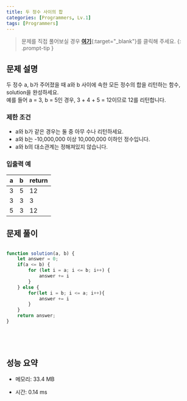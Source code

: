 ```yaml
---
title: 두 정수 사이의 합
categories: [Programmers, Lv.1]
tags: [Programmers]
---
```


> 문제를 직접 풀어보실 경우 [**여기**](https://school.programmers.co.kr/learn/courses/30/lessons/12912){:target="_blank"}를 클릭해 주세요.
{: .prompt-tip }

## 문제 설명

<p>두 정수 a, b가 주어졌을 때 a와 b 사이에 속한 모든 정수의 합을 리턴하는 함수, solution을 완성하세요. <br>
예를 들어 a = 3, b = 5인 경우, 3 + 4 + 5 = 12이므로 12를 리턴합니다.</p>

### 제한 조건

<ul>
<li>a와 b가 같은 경우는 둘 중 아무 수나 리턴하세요.</li>
<li>a와 b는 -10,000,000 이상 10,000,000 이하인 정수입니다.</li>
<li>a와 b의 대소관계는 정해져있지 않습니다.</li>
</ul>

### 입출력 예
<div class="table-wrapper"><table>
        <thead><tr>
<th>a</th>
<th>b</th>
<th>return</th>
</tr>
</thead>
        <tbody><tr>
<td>3</td>
<td>5</td>
<td>12</td>
</tr>
<tr>
<td>3</td>
<td>3</td>
<td>3</td>
</tr>
<tr>
<td>5</td>
<td>3</td>
<td>12</td>
</tr>
</tbody>
      </table></div>

## 문제 풀이

```js

function solution(a, b) {
    let answer = 0;
    if(a <= b) {
        for (let i = a; i <= b; i++) {
            answer += i
        }
    } else {
        for(let i = b; i <= a; i++){
            answer += i
        }
    }
    return answer;
}






```

## 성능 요약

- 메모리: 33.4 MB

- 시간: 0.14 ms

